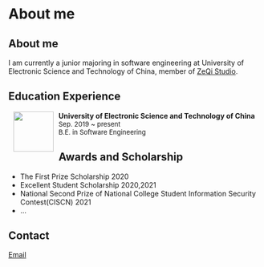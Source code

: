 # About me


## About me

I am currently a junior majoring in software engineering at University of Electronic Science and Technology of China, member of [ZeQi Studio](https://sise.uestc.edu.cn/info/1049/4169.htm).
## Education Experience

<dl><dt><img align="left" width=80" height="80" hspace="10" src="https://s1.imagehub.cc/images/2021/10/22/uestc.png" /></dt><dt>  <b>University of Electronic Science and Technology of China</b></i></dt>
<dt>  <font size=2.9>Sep. 2019 ~ present</font></i></dt>
<dt>  <font size=2.9>B.E. in Software Engineering</font></dt></dl>

## Awards and Scholarship

- The First Prize Scholarship    2020
- Excellent Student Scholarship    2020,2021
- National Second Prize of National College Student Information Security Contest(CISCN)    2021
- ...

## Contact

 <a href="mailto: yukiyousa@163.com">Email</a>

